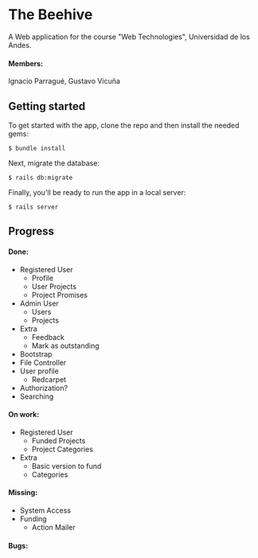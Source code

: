 # The Beehive
A Web application for the course "Web Technologies", Universidad de los Andes.
#### Members:
Ignacio Parragué,
Gustavo Vicuña
## Getting started

To get started with the app, clone the repo and then install the needed gems:

```
$ bundle install
```

Next, migrate the database:

```
$ rails db:migrate
```

Finally, you'll be ready to run the app in a local server:

```
$ rails server
```
## Progress
#### Done:
* Registered User
    * Profile
    * User Projects
    * Project Promises
* Admin User
    * Users
    * Projects
* Extra
    * Feedback
    * Mark as outstanding
* Bootstrap
* File Controller
* User profile
    * Redcarpet
* Authorization?
* Searching

#### On work:
* Registered User
    * Funded Projects
    * Project Categories
* Extra
    * Basic version to fund
    * Categories
    
#### Missing:
* System Access
* Funding
    * Action Mailer
    
#### Bugs:
